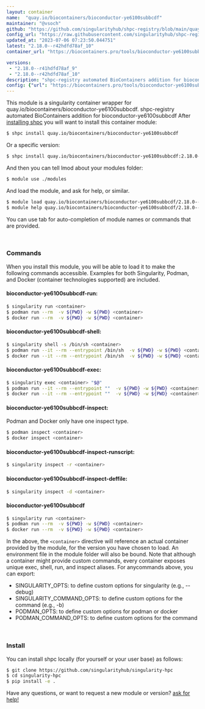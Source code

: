 ```yaml
---
layout: container
name:  "quay.io/biocontainers/bioconductor-ye6100subbcdf"
maintainer: "@vsoch"
github: "https://github.com/singularityhub/shpc-registry/blob/main/quay.io/biocontainers/bioconductor-ye6100subbcdf/container.yaml"
config_url: "https://raw.githubusercontent.com/singularityhub/shpc-registry/main/quay.io/biocontainers/bioconductor-ye6100subbcdf/container.yaml"
updated_at: "2023-07-06 07:23:50.044751"
latest: "2.18.0--r42hdfd78af_10"
container_url: "https://biocontainers.pro/tools/bioconductor-ye6100subbcdf"

versions:
 - "2.18.0--r41hdfd78af_9"
 - "2.18.0--r42hdfd78af_10"
description: "shpc-registry automated BioContainers addition for bioconductor-ye6100subbcdf"
config: {"url": "https://biocontainers.pro/tools/bioconductor-ye6100subbcdf", "maintainer": "@vsoch", "description": "shpc-registry automated BioContainers addition for bioconductor-ye6100subbcdf", "latest": {"2.18.0--r42hdfd78af_10": "sha256:3c9d312131433bf2e20e96d195af4c214311d795cfe40f8955a37bd364149390"}, "tags": {"2.18.0--r41hdfd78af_9": "sha256:ef6710409b0ccd73da5143cb16280368dd7a6813cf64a5d390fee2b5a705c2e9", "2.18.0--r42hdfd78af_10": "sha256:3c9d312131433bf2e20e96d195af4c214311d795cfe40f8955a37bd364149390"}, "docker": "quay.io/biocontainers/bioconductor-ye6100subbcdf"}
---
```


This module is a singularity container wrapper for quay.io/biocontainers/bioconductor-ye6100subbcdf.
shpc-registry automated BioContainers addition for bioconductor-ye6100subbcdf
After [installing shpc](#install) you will want to install this container module:


```bash
$ shpc install quay.io/biocontainers/bioconductor-ye6100subbcdf
```

Or a specific version:

```bash
$ shpc install quay.io/biocontainers/bioconductor-ye6100subbcdf:2.18.0--r42hdfd78af_10
```

And then you can tell lmod about your modules folder:

```bash
$ module use ./modules
```

And load the module, and ask for help, or similar.

```bash
$ module load quay.io/biocontainers/bioconductor-ye6100subbcdf/2.18.0--r42hdfd78af_10
$ module help quay.io/biocontainers/bioconductor-ye6100subbcdf/2.18.0--r42hdfd78af_10
```

You can use tab for auto-completion of module names or commands that are provided.

<br>

### Commands

When you install this module, you will be able to load it to make the following commands accessible.
Examples for both Singularity, Podman, and Docker (container technologies supported) are included.

#### bioconductor-ye6100subbcdf-run:

```bash
$ singularity run <container>
$ podman run --rm  -v ${PWD} -w ${PWD} <container>
$ docker run --rm  -v ${PWD} -w ${PWD} <container>
```

#### bioconductor-ye6100subbcdf-shell:

```bash
$ singularity shell -s /bin/sh <container>
$ podman run --it --rm --entrypoint /bin/sh  -v ${PWD} -w ${PWD} <container>
$ docker run --it --rm --entrypoint /bin/sh  -v ${PWD} -w ${PWD} <container>
```

#### bioconductor-ye6100subbcdf-exec:

```bash
$ singularity exec <container> "$@"
$ podman run --it --rm --entrypoint ""  -v ${PWD} -w ${PWD} <container> "$@"
$ docker run --it --rm --entrypoint ""  -v ${PWD} -w ${PWD} <container> "$@"
```

#### bioconductor-ye6100subbcdf-inspect:

Podman and Docker only have one inspect type.

```bash
$ podman inspect <container>
$ docker inspect <container>
```

#### bioconductor-ye6100subbcdf-inspect-runscript:

```bash
$ singularity inspect -r <container>
```

#### bioconductor-ye6100subbcdf-inspect-deffile:

```bash
$ singularity inspect -d <container>
```



#### bioconductor-ye6100subbcdf

```bash
$ singularity run <container>
$ podman run --rm  -v ${PWD} -w ${PWD} <container>
$ docker run --rm  -v ${PWD} -w ${PWD} <container>
```


In the above, the `<container>` directive will reference an actual container provided
by the module, for the version you have chosen to load. An environment file in the
module folder will also be bound. Note that although a container
might provide custom commands, every container exposes unique exec, shell, run, and
inspect aliases. For anycommands above, you can export:

 - SINGULARITY_OPTS: to define custom options for singularity (e.g., --debug)
 - SINGULARITY_COMMAND_OPTS: to define custom options for the command (e.g., -b)
 - PODMAN_OPTS: to define custom options for podman or docker
 - PODMAN_COMMAND_OPTS: to define custom options for the command

<br>

### Install

You can install shpc locally (for yourself or your user base) as follows:

```bash
$ git clone https://github.com/singularityhub/singularity-hpc
$ cd singularity-hpc
$ pip install -e .
```

Have any questions, or want to request a new module or version? [ask for help!](https://github.com/singularityhub/singularity-hpc/issues)